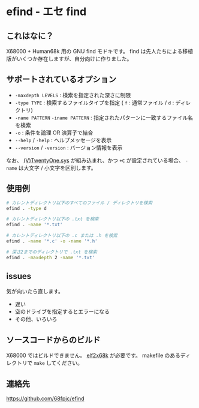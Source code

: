 # efind - エセ find

## これはなに？

X68000 + Human68k 用の GNU find モドキです。 find は先人たちによる移植版がいくつか存在しますが、自分向けに作りました。

## サポートされているオプション

- `-maxdepth LEVELS` : 検索を指定された深さに制限
- `-type TYPE` : 検索するファイルタイプを指定 ( `f` : 通常ファイル / `d` : ディレクトリ)
- `-name PATTERN` `-iname PATTERN` : 指定されたパターンに一致するファイル名を検索
- `-o` : 条件を論理 OR 演算子で結合
- `--help` / `-help` : ヘルプメッセージを表示
- `--version` / `-version` : バージョン情報を表示

なお、 [(V)TwentyOne.sys](https://github.com/kg68k/twentyonesys) が組み込まれ、かつ `+C` が設定されている場合、 `-name` は大文字 / 小文字を区別します。

## 使用例

```bash
# カレントディレクトリ以下のすべてのファイル / ディレクトリを検索
efind . -type d

# カレントディレクトリ以下の .txt を検索
efind . -name '*.txt'

# カレントディレクトリ以下の .c または .h を検索
efind . -name '*.c' -o -name '*.h'

# 深さ2までのディレクトリで .txt を検索
efind . -maxdepth 2 -name '*.txt'
```

## issues

気が向いたら直します。

- 遅い
- 空のドライブを指定するとエラーになる
- その他、いろいろ

## ソースコードからのビルド

X68000 ではビルドできません。 [elf2x68k](https://github.com/yunkya2/elf2x68k) が必要です。 makefile のあるディレクトリで `make` してください。

## 連絡先

https://github.com/68fpjc/efind
